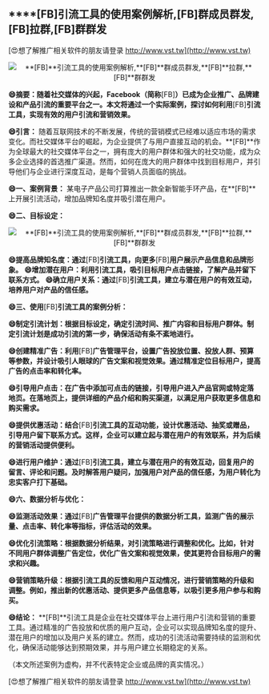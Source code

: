 ## ****[FB]**引流工具的使用案例解析,**[FB]**群成员群发,**[FB]**拉群,**[FB]**群群发**

[😍想了解推广相关软件的朋友请登录 http://www.vst.tw](http://www.vst.tw)

 <center><img src="https://vst.tw/MP4/tuiguang/png/2.png" alt="**[FB]**引流工具的使用案例解析,**[FB]**群成员群发,**[FB]**拉群,**[FB]**群群发"></center>

**😄摘要：随着社交媒体的兴起，Facebook（简称**[FB]**）已成为企业推广、品牌建设和产品引流的重要平台之一。本文将通过一个实际案例，探讨如何利用**[FB]**引流工具，实现有效的用户引流和营销效果。**

**😄引言：**
随着互联网技术的不断发展，传统的营销模式已经难以适应市场的需求变化。而社交媒体平台的崛起，为企业提供了与用户直接互动的机会。**[FB]**作为全球最大的社交媒体平台之一，拥有庞大的用户群体和强大的社交功能，成为众多企业选择的首选推广渠道。然而，如何在庞大的用户群体中找到目标用户，并引导他们与企业进行深度互动，是每个营销人员面临的挑战。

**😄一、案例背景：**
某电子产品公司打算推出一款全新智能手环产品，在**[FB]**上开展引流活动，增加品牌知名度并吸引潜在用户。

**😄二、目标设定：**

 <center><img src="https://vst.tw/MP4/tuiguang/png/2.png" alt="**[FB]**引流工具的使用案例解析,**[FB]**群成员群发,**[FB]**拉群,**[FB]**群群发"></center>

**😄提高品牌知名度：通过**[FB]**引流工具，向更多**[FB]**用户展示产品信息和品牌形象。**
**😄增加潜在用户：利用引流工具，吸引目标用户点击链接，了解产品并留下联系方式。**
**😄确立用户关系：通过**[FB]**引流工具，建立与潜在用户的有效互动，培养用户对产品的信任感。**

**😄三、使用**[FB]**引流工具的案例分析：**

**😄制定引流计划：根据目标设定，确定引流时间、推广内容和目标用户群体。制定引流计划是成功引流的第一步，确保活动有条不紊地进行。**

**😄创建精准广告：利用**[FB]**广告管理平台，设置广告投放位置、投放人群、预算等参数，并设计吸引人眼球的广告文案和视觉效果。通过精准定位目标用户，提高广告的点击率和转化率。**

**😄引导用户点击：在广告中添加可点击的链接，引导用户进入产品官网或特定落地页。在落地页上，提供详细的产品介绍和购买渠道，以满足用户获取更多信息和购买需求。**

**😄提供优惠活动：结合**[FB]**引流工具的互动功能，设计优惠活动、抽奖或赠品，引导用户留下联系方式。这样，企业可以建立起与潜在用户的有效联系，并为后续的营销活动提供便利。**

**😄进行用户维护：通过**[FB]**引流工具，建立与潜在用户的有效互动，回复用户的留言、评论和问题。及时解答用户疑问，加强用户对产品的信任感，为用户转化为忠实客户打下基础。**

**😄六、数据分析与优化：**

**😄监测活动效果：通过**[FB]**广告管理平台提供的数据分析工具，监测广告的展示量、点击率、转化率等指标，评估活动的效果。**

**😄优化引流策略：根据数据分析结果，对引流策略进行调整和优化。比如，针对不同用户群体调整广告定位，优化广告文案和视觉效果，使其更符合目标用户的需求和兴趣。**

**😄营销策略升级：根据引流工具的反馈和用户互动情况，进行营销策略的升级和调整。例如，推出新的优惠活动、提供更多产品信息等，以吸引更多用户参与和购买。**

**😄结论：**
**[FB]**引流工具是企业在社交媒体平台上进行用户引流和营销的重要工具。通过精准的广告投放和优质的用户互动，企业可以实现品牌知名度的提升、潜在用户的增加以及用户关系的建立。然而，成功的引流活动需要持续的监测和优化，确保活动能够达到预期效果，并与用户建立长期稳定的关系。

（本文所述案例为虚构，并不代表特定企业或品牌的真实情况。）

[😍想了解推广相关软件的朋友请登录 http://www.vst.tw](http://www.vst.tw)




